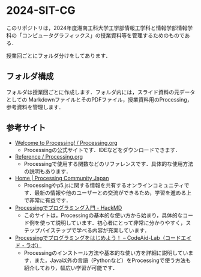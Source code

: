 # 2024-SIT-CG
このリポジトリは，2024年度湘南工科大学工学部情報工学科と情報学部情報学科の「コンピュータグラフィックス」の授業資料等を管理するためのものである．

授業回ごとにフォルダ分けをしてあります．

## フォルダ構成
フォルダは授業回ごとに作成します．フォルダ内には，スライド資料の元データとしての MarkdownファイルとそのPDFファイル，授業資料用のProcessing，参考資料を管理します．

## 参考サイト

- [Welcome to Processing! / Processing.org](https://processing.org/) 
  - Processingの公式サイトです．IDEなどをダウンロードできます．
- [Reference / Processing.org](https://processing.org/reference) 
  - Processingで使用する関数などのリファレンスです．具体的な使用方法の説明もあります．
- [Home | Processing Community Japan](https://processing.jp/)
  - Processingやp5.jsに関する情報を共有するオンラインコミュニティです．最新の情報や他のユーザーとの交流ができるため，学習を進める上で非常に有益です．
- [Processingでプログラミング入門 - HackMD](https://hackmd.io/@CNSUW3DuRZmqmeHSm_mZwQ/S16n92Zjx?type=view#:~:text=Processing%E3%81%A7%E3%83%97%E3%83%AD%E3%82%B0%E3%83%A9%E3%83%9F%E3%83%B3%E3%82%B0%E5%85%A5%E9%96%80%201%20Processing%E3%81%A3%E3%81%A6%EF%BC%9F%20%22%E3%83%97%E3%83%AD%E3%82%B0%E3%83%A9%E3%83%9F%E3%83%B3%E3%82%B0%22%E3%81%A7%E3%83%93%E3%82%B8%E3%83%A5%E3%82%A2%E3%83%AB%E3%82%A2%E3%83%BC%E3%83%88%E3%81%8C%E3%81%A7%E3%81%8D%E3%82%8B%E3%82%88%E3%81%86%E3%81%AB%E3%81%AA%E3%82%8B%E3%82%BD%E3%83%95%E3%83%88%E3%82%A6%E3%82%A7%E3%82%A2%E3%81%A7%E3%81%99%E3%80%82%20%E4%BE%8B%E3%81%88%E3%81%B0%E3%81%93%E3%82%93%E3%81%AA%E3%80%81%20...%202%20%E3%81%95%E3%81%A3%E3%81%9D%E3%81%8F%E5%B0%8E%E5%85%A5,...%204%20%E3%83%97%E3%83%AD%E3%82%B0%E3%83%A9%E3%83%A0%E3%82%92%E5%AE%9F%E8%A1%8C%E3%81%97%E3%81%A6%E3%81%BF%E3%82%88%E3%81%86%20%E4%BB%A5%E4%B8%8B%E3%81%AE%E3%83%97%E3%83%AD%E3%82%B0%E3%83%A9%E3%83%A0%E3%82%92%E3%82%B3%E3%83%BC%E3%83%89%E5%85%A5%E5%8A%9B%E7%94%BB%E9%9D%A2%E3%81%AB%E3%82%B3%E3%83%94%E3%83%BC%EF%BC%86%E3%83%9A%E3%83%BC%E3%82%B9%E3%83%88%E3%81%97%E3%81%A6%E3%81%8F%E3%81%A0%E3%81%95%E3%81%84%E3%80%82%20...%205%20%E3%83%97%E3%83%AD%E3%82%B0%E3%83%A9%E3%83%9F%E3%83%B3%E3%82%B0%E3%81%AE%E5%9F%BA%E7%A4%8E%20) 
  - このサイトは，Processingの基本的な使い方から始まり，具体的なコード例を使って説明しています．初心者にとって非常に分かりやすく，ステップバイステップで学べる内容が充実しています．
- [Processingでプログラミングをはじめよう！ – CodeAid-Lab（コードエイド・ラボ）](https://codeaid.jp/processing-hajime/)
  - Processingのインストール方法や基本的な使い方を詳細に説明しています．また，Java以外の言語（Pythonなど）をProcessingで使う方法も紹介しており，幅広い学習が可能です．